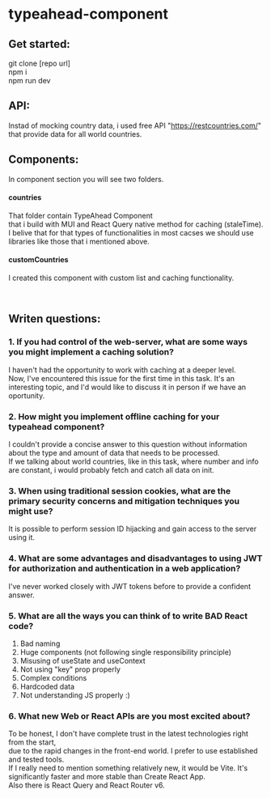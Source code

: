 # typeahead-component

## **Get started:<br>**
git clone [repo url]<br>
npm i<br>
npm run dev<br>


## API:
Instad of mocking country data, i used free API "https://restcountries.com/" that provide data for all world countries.


## Components:
In component section you will see two folders.<br>

#### countries
That folder contain TypeAhead Component <br>
that i build with MUI and React Query native method for caching (staleTime).<br>
I belive that for that types of functionalities in most cacses we should
use libraries like those that i mentioned above.

#### customCountries
I created this component with custom list and caching functionality.

<br>

## **Writen questions:<br>**
### 1. If you had control of the web-server, what are some ways you might implement a caching solution?
I haven't had the opportunity to work with caching at a deeper level.<br>
Now, I've encountered this issue for the first time in this task. It's an interesting topic, and I'd would like to discuss it in person if we have an oportunity.
### 2. How might you implement offline caching for your typeahead component?
I couldn't provide a concise answer to this question without information about the type and amount of data that needs to be processed. <br>
If we talking about world countries, like in this task, where number and info are constant, i would probably fetch and catch all data on init.
### 3. When using traditional session cookies, what are the primary security concerns and mitigation techniques you might use?
It is possible to perform session ID hijacking and gain access to the server using it.
### 4. What are some advantages and disadvantages to using JWT for authorization and authentication in a web application?
I've never worked closely with JWT tokens before to provide a confident answer. 
### 5. What are all the ways you can think of to write BAD React code?
1. Bad naming
2. Huge components (not following single responsibility principle)
3. Misusing of useState and useContext
4. Not using "key" prop properly
5. Complex conditions
6. Hardcoded data
7. Not understanding JS properly :)

### 6. What new Web or React APIs are you most excited about?
To be honest, I don't have complete trust in the latest technologies right from the start, <br>
due to the rapid changes in the front-end world. I prefer to use established and tested tools. <br>
If I really need to mention something relatively new, it would be Vite. It's significantly faster and more stable than Create React App. <br>
Also there is React Query and React Router v6.






